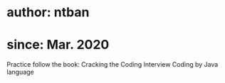 # author: ntban
# since: Mar. 2020

Practice follow the book: Cracking the Coding Interview
Coding by Java language